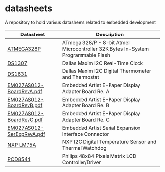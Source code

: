 datasheets
==========

A repository to hold various datasheets related to embedded development

| Datasheet | Description |
|-----------|-------------|
| [ATMEGA328P](ATMEGA328P.pdf) | ATmega 328/P - 8-bit Atmel Microcontroller 32K Bytes In-System Programmable Flash |
| [DS1307](DS1307.pdf) | Dallas Maxim I2C Real-Time Clock |
| [DS1631](DS1631.pdf) | Dallas Maxim I2C Digital Thermometer and Thermostat |
| [EM027AS012-BoardRevA.pdf](EM027AS012-BoardRevA.pdf) | Embedded Artist E-Paper Display Adapter Board Re. A |
| [EM027AS012-BoardRevB.pdf](EM027AS012-BoardRevB.pdf) | Embedded Artist E-Paper Display Adapter Board Re. B |
| [EM027AS012-BoardRevC.pdf](EM027AS012-BoardRevC.pdf) | Embedded Artist E-Paper Display Adapter Board Re. C |
| [EM027AS012-SerExpRevA.pdf](EM027AS012-SerExpRevA.pdf) | Embedded Artist Serial Expansion Interface Connector |
| [NXP LM75A](NXP-LM75A.pdf) | NXP I2C Digital Temperature Sensor and Thermal Watchdog |
| [PCD8544](PCD8544.pdf) | Philips 48x84 Pixels Matrix LCD Controller/Driver |
